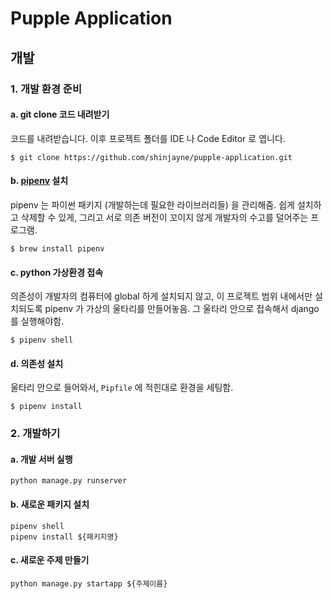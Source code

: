 # Pupple Application

## 개발 

### 1. 개발 환경 준비
#### a. git clone 코드 내려받기 
코드를 내려받습니다.  이후 프로젝트 폴더를 IDE 나 Code Editor 로 엽니다.
```shell script
$ git clone https://github.com/shinjayne/pupple-application.git
```

#### b. [pipenv](https://github.com/pypa/pipenv) 설치
pipenv 는 파이썬 패키지 (개발하는데 필요한 라이브러리들) 을 관리해줌. 쉽게 설치하고 삭제할 수 있게, 그리고 서로 의존 버전이 꼬이지 않게 개발자의 수고를 덜어주는 프로그램. 
```shell script
$ brew install pipenv
```

#### c. python 가상환경 접속 
의존성이 개발자의 컴퓨터에 global 하게 설치되지 않고, 이 프로젝트 범위 내에서만 설치되도록 pipenv 가 가상의 울타리를 만들어놓음. 그 울타리 안으로 접속해서 django 를 실행해야함.
```shell script
$ pipenv shell
```

#### d. 의존성 설치 
울타리 안으로 들어와서, `Pipfile` 에 적힌대로 환경을 세팅함.
```shell script
$ pipenv install
```

### 2. 개발하기
#### a. 개발 서버 실행 
```shell script
python manage.py runserver
```

#### b. 새로운 패키지 설치
```shell script
pipenv shell
pipenv install ${패키지명} 
```

#### c. 새로운 주제 만들기 
```shell script
python manage.py startapp ${주제이름}
```
